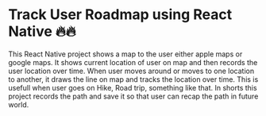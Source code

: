 # Track User Roadmap using React Native 🔥🔥
This React Native project shows a map to the user either apple maps or google maps. It shows current location of user on map and then records the user location over time. When user moves around or moves to one location to another, it draws the line on map and tracks the location over time. This is usefull when user goes on Hike, Road trip, something like that. In shorts this project records the path and save it so that user can recap the path in future world.